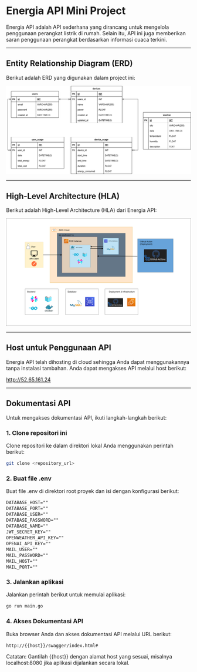 # Energia API Mini Project

Energia API adalah API sederhana yang dirancang untuk mengelola penggunaan perangkat listrik di rumah. Selain itu, API ini juga memberikan saran penggunaan perangkat berdasarkan informasi cuaca terkini.

---

## Entity Relationship Diagram (ERD)

Berikut adalah ERD yang digunakan dalam project ini:

![ERD](images/Energia_ERD.png)

---

## High-Level Architecture (HLA)

Berikut adalah High-Level Architecture (HLA) dari Energia API:

![HLA](images/Energia_HLA.png)

---

## Host untuk Penggunaan API

Energia API telah dihosting di cloud sehingga Anda dapat menggunakannya tanpa instalasi tambahan. Anda dapat mengakses API melalui host berikut:

http://52.65.161.24

---

## Dokumentasi API

Untuk mengakses dokumentasi API, ikuti langkah-langkah berikut:

### 1. Clone repositori ini

Clone repositori ke dalam direktori lokal Anda menggunakan perintah berikut:

```bash  
git clone <repository_url>
```

### 2. Buat file .env
Buat file .env di direktori root proyek dan isi dengan konfigurasi berikut:

```plaintext
DATABASE_HOST=""
DATABASE_PORT=""
DATABASE_USER=""
DATABASE_PASSWORD=""
DATABASE_NAME=""
JWT_SECRET_KEY=""
OPENWEATHER_API_KEY=""
OPENAI_API_KEY=""
MAIL_USER=""
MAIL_PASSWORD=""
MAIL_HOST=""
MAIL_PORT=""
```

### 3. Jalankan aplikasi
Jalankan perintah berikut untuk memulai aplikasi:

```bash
go run main.go
```

### 4. Akses Dokumentasi API
Buka browser Anda dan akses dokumentasi API melalui URL berikut:

```plaintext
http://{{host}}/swagger/index.html#
```

Catatan: Gantilah {{host}} dengan alamat host yang sesuai, misalnya localhost:8080 jika aplikasi dijalankan secara lokal.